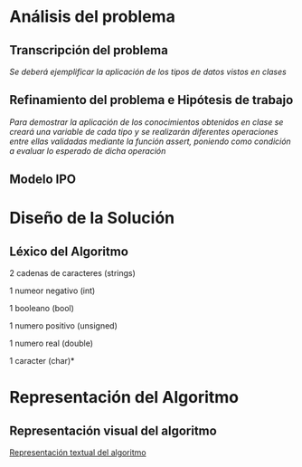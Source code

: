 # Análisis del problema

## Transcripción del problema

*Se deberá ejemplificar la aplicación de los tipos de datos vistos en clases*

## Refinamiento del problema e Hipótesis de trabajo

*Para demostrar la aplicación de los conocimientos obtenidos en clase se creará una variable de cada tipo y se realizarán diferentes operaciones entre ellas validadas mediante la función assert, poniendo como condición a evaluar lo esperado de dicha operación*

## Modelo IPO

# Diseño de la Solución

## Léxico del Algoritmo

2 cadenas de caracteres (strings)

1 numeor negativo (int)

1 booleano (bool)

1 numero positivo (unsigned)

1 numero real (double)

1 caracter (char)*

# Representación del Algoritmo

## Representación visual del algoritmo

[Representación textual del algoritmo](https://raw.githubusercontent.com/josefranwagner/AED/master/02-EjemploTipos/EjemploTipos.cpp)
